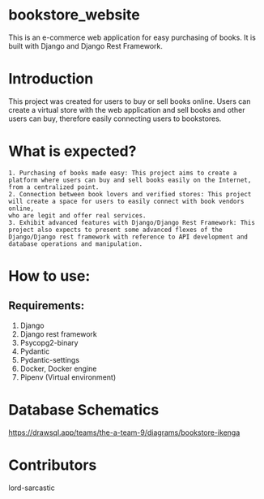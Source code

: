 # bookstore_website
This is an e-commerce web application for easy purchasing of books. It is built with Django and Django Rest Framework. 

# Introduction
This project was created for users to buy or sell books online. Users can create a virtual store with the web application and 
sell books and other users can buy, therefore easily connecting users to bookstores. 

# What is expected? 
    1. Purchasing of books made easy: This project aims to create a platform where users can buy and sell books easily on the Internet, 
    from a centralized point.
    2. Connection between book lovers and verified stores: This project will create a space for users to easily connect with book vendors online, 
    who are legit and offer real services. 
    3. Exhibit advanced features with Django/Django Rest Framework: This project also expects to present some advanced flexes of the Django/Django rest framework with reference to API development and database operations and manipulation.

# How to use:
## Requirements:
1. Django
2. Django rest framework
3. Psycopg2-binary
4. Pydantic
5. Pydantic-settings
6. Docker, Docker engine 
7. Pipenv (Virtual environment)

# Database Schematics
https://drawsql.app/teams/the-a-team-9/diagrams/bookstore-ikenga

# Contributors
lord-sarcastic
